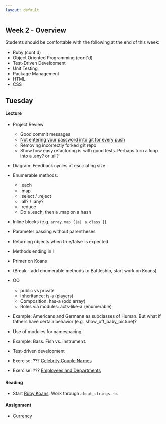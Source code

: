 ```yaml
---
layout: default
---
```


## Week 2 - Overview

Students should be comfortable with the following at the end of this week:

* Ruby (cont'd)
* Object Oriented Programming (cont'd)
* Test-Driven Development
* Unit Testing
* Package Management
* HTML
* CSS

## Tuesday

#### Lecture

* Project Review
  * Good commit messages
  * [Not entering your password into git for every push](https://help.github.com/articles/caching-your-github-password-in-git/)
  * Removing incorrectly forked git repo
  * Show how easy refactoring is with good tests.  Perhaps turn a loop into a .any? or .all?
* Diagram: Feedback cycles of escalating size
* Enumerable methods:
  * .each
  * .map
  * .select / .reject
  * .all? / .any?
  * .reduce
  * Do a .each, then a .map on a hash
* Inline blocks (e.g. `array.map {|a| a.class }`)
* Parameter passing without parentheses
* Returning objects when true/false is expected
* Methods ending in !
* Primer on Koans
* (Break - add enumerable methods to Battleship, start work on Koans)

* OO
  * public vs private
  * Inheritance: is-a (players)
  * Composition: has-a (odd array)
  * Roles via modules: acts-like-a (enumerable)
* Example: Americans and Germans as subclasses of Human.  But what if fathers have certain behavior (e.g. show_off_baby_picture)?
* Use of modules for namespacing
* Example: Bass. Fish vs. instrument.
* Test-driven development
* Exercise: ??? [Celebrity Couple Names](https://github.com/masonfmatthews/rails_assignments/tree/master/exercises/celebrity_couple_names)
* Exercise: ??? [Employees and Departments](https://github.com/masonfmatthews/rails_assignments/tree/master/exercises/employees_and_departments)


#### Reading

* Start [Ruby Koans](http://rubykoans.com/).  Work through `about_strings.rb`.

#### Assignment

* [Currency](https://github.com/tiyd-rails-2015-01/currency)


<!--
Still haven't done:
* Human Learning: agile development practices
  * Iterate (this gets back to feedback cycles).
  * Build fully-functional apps during each iteration.
  * Example: Build an ecommerce site for T-shirts.  You know you want it to:
    * Accept credit card payments from customers
    * Allow orders to be made for specific size and color of shirts
    * Allow color/size combos to be marked as out-of-stock
    * Send sale e-mails
  * Pair programming (this gets back to feedback cycles)


* git branching
* .gitignore
* git pull
* Trying to change an array in an outer scope inside a called function.
* Modules
* Floating point arithmetic
* Tell, don't ask
* Exercise:

## Wednesday

#### Lecture

* Assignment and Koans Review
* Requiring external code
* Gems
* Bundler
* Exercise:

#### Reading

* Work on Ruby Koans through `about_constants.rb`

#### Assignment

* [Currency Converter](https://github.com/masonfmatthews/rails_assignments/tree/master/assignments/currency_converter)

## Thursday

#### Lecture

* Assignment and Koans Review
* HTML
* Exercise: Build an HTML page that says something about you.
* CSS

#### Reading

* Work on Ruby Koans through `about_triangle_project_2.rb`

#### Assignment

* [CSS Reverse Engineering](https://github.com/masonfmatthews/rails_assignments/tree/master/assignments/css_reverse_engineering)

## Friday

#### Lecture

* Assignment and Koans Review
* SCSS
* Bourbon?  Neat?
* Pair Programming Details

## Weekend Assignment - As Pairs

[Google Scholar Screen Scraper](https://github.com/masonfmatthews/rails_assignments/tree/master/projects/screen_scraper)

-->
